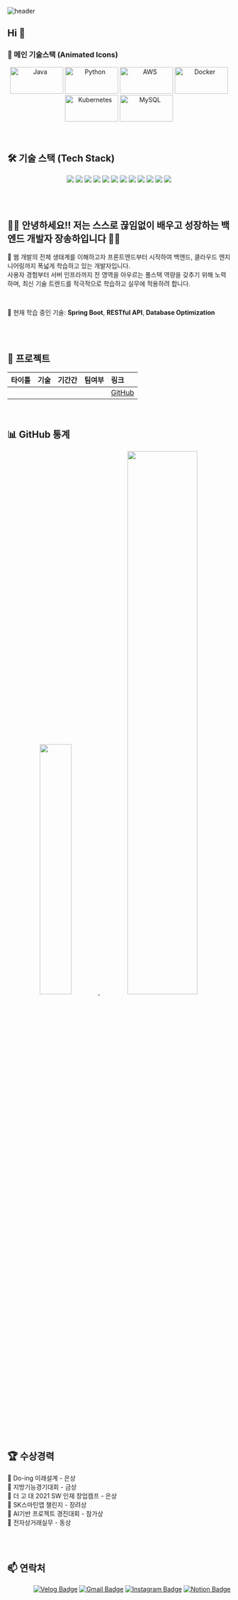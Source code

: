 ![header](https://github.com/user-attachments/assets/3f3a4a02-5dba-4ab4-bac9-52da580b6274)

## Hi 👋


### 🌟 메인 기술스택 (Animated Icons)
<div align="center">
  <img src="https://techstack-generator.vercel.app/java-icon.svg" alt="Java" width="120" height="60" />
  <img src="https://techstack-generator.vercel.app/python-icon.svg" alt="Python" width="120" height="60" />
  <img src="https://techstack-generator.vercel.app/aws-icon.svg" alt="AWS" width="120" height="60" />
  <img src="https://techstack-generator.vercel.app/docker-icon.svg" alt="Docker" width="120" height="60" />
  <img src="https://techstack-generator.vercel.app/kubernetes-icon.svg" alt="Kubernetes" width="120" height="60" />
  <img src="https://techstack-generator.vercel.app/mysql-icon.svg" alt="MySQL" width="120" height="60" />
</div>

<br>
<br>

## 🛠️ 기술 스택 (Tech Stack)

<p align="center">
  <img src="https://img.shields.io/badge/Java-007396?style=for-the-badge&logo=java&logoColor=white"/>
  <img src="https://img.shields.io/badge/JavaScript-F7DF1E?style=for-the-badge&logo=javascript&logoColor=black"/>
  <img src="https://img.shields.io/badge/Python-3776AB?style=for-the-badge&logo=python&logoColor=white"/>
  <img src="https://img.shields.io/badge/Spring-6DB33F?style=for-the-badge&logo=spring&logoColor=white"/>
  <img src="https://img.shields.io/badge/Spring Boot-6DB33F?style=for-the-badge&logo=springboot&logoColor=white"/>
  <img src="https://img.shields.io/badge/MySQL-4479A1?style=for-the-badge&logo=mysql&logoColor=white"/>
  <img src="https://img.shields.io/badge/Oracle-F80000?style=for-the-badge&logo=oracle&logoColor=white"/>
  <img src="https://img.shields.io/badge/AWS-232F3E?style=for-the-badge&logo=amazonaws&logoColor=white"/>
  <img src="https://img.shields.io/badge/Docker-2496ED?style=for-the-badge&logo=docker&logoColor=white"/>
  <img src="https://img.shields.io/badge/Kubernetes-326CE5?style=for-the-badge&logo=kubernetes&logoColor=white"/>
  <img src="https://img.shields.io/badge/Linux-FCC624?style=for-the-badge&logo=linux&logoColor=black"/>
  <img src="https://img.shields.io/badge/Ubuntu-E95420?style=for-the-badge&logo=ubuntu&logoColor=white"/>
</p>

<br>
<br>

## 👨‍💻 안녕하세요!! 저는 **스스로 끊임없이 배우고 성장하는** 백엔드 개발자 장송하입니다 👨‍💻 
🌱 웹 개발의 전체 생태계를 이해하고자 프론트엔드부터 시작하여 백엔드, 클라우드 엔지니어링까지 폭넓게 학습하고 있는 개발자입니다. <br>
사용자 경험부터 서버 인프라까지 전 영역을 아우르는 풀스택 역량을 갖추기 위해 노력하며, 최신 기술 트렌드를 적극적으로 학습하고 실무에 적용하려 합니다. <br>

<br>

💼 현재 학습 중인 기술: **Spring Boot**, **RESTful API**, **Database Optimization** 

<br>
<br>


## 🚩 프로젝트
| 타이틀 | 기술 | 기간간 | 팀여부 | 링크 |
| :-- | :--: | :--: | :-- | :-- |
|  |  |  |  | [GitHub]() |

<br>


## 📊 GitHub 통계


<div align='center'>

<a href="https://github.com/anuraghazra/github-readme-stats">
    <img src="https://github-readme-stats.vercel.app/api/top-langs/?username=songhajang&layout=donut&theme=default&hide_border=true&bg_color=ffffff&title_color=DA5B0B" width="38%" />
</a>    
<a href="https://github.com/anuraghazra/github-readme-stats">
    <img src="https://github-readme-stats.vercel.app/api?username=songhajang&show_icons=true&theme=default&hide_border=true&bg_color=ffffff&title_color=DA5B0B" width="56%" />
</a>

</div>


<br>
<br>

## 🏆 수상경력

🏅 Do-ing 미래설계 - 은상 <br>
🏅 지방기능경기대회 - 금상 <br>
🏅 더 고 대 2021 SW 인재 창업캠프 - 은상 <br>
🏅 SK스마틴앱 챌린지 - 장려상 <br>
🏅 AI기반 프로젝트 경진대회 - 참가상 <br>
🏅 전자상거래실무 - 동상 <br>


<br>
<br>


## 📫 연락처

<div align="right">

<!-- [![LinkedIn Badge](https://img.shields.io/badge/LinkedIn-0A66C2?style=flat-square&logo=LinkedIn&logoColor=white)](https://www.linkedin.com/in/ryuchaehyun) -->
[![Velog Badge](https://img.shields.io/badge/Velog-20C997?style=flat-square&logo=Velog&logoColor=white)](https://velog.io/@wkdthdgk/posts)
[![Gmail Badge](https://img.shields.io/badge/Gmail-d14836?style=flat-square&logo=Gmail&logoColor=white)](mailto:angpan2004@gmail.com)
[![Instagram Badge](https://img.shields.io/badge/Instagram-E4405F?style=flat-square&logo=Instagram&logoColor=white)](https://www.instagram.com/wkdthdgk/)
[![Notion Badge](https://img.shields.io/badge/Notion-000000?style=flat-square&logo=Notion&logoColor=white)](https://toothsome-band-d5d.notion.site/11f7a1eb10db8196bad3d8773bb7a45d?source=copy_link)

</div>


<!--
<div align="center">
  
![Profile Views](https://komarev.com/ghpvc/?username=Gill010147&color=blueviolet)

</div>


<div align="center">
  
**"코드는 시를 쓰는 것과 같다. 간결하고 아름다워야 한다."** ✨

</div>



**Gill010147/Gill010147** is a ✨ _special_ ✨ repository because its `README.md` (this file) appears on your GitHub profile.

Here are some ideas to get you started:

- 🔭 I'm currently working on ...
- 🌱 I'm currently learning ...
- 👯 I'm looking to collaborate on ...
- 🤔 I'm looking for help with ...
- 💬 Ask me about ...
- 📫 How to reach me: ...
- 😄 Pronouns: ...
- ⚡ Fun fact: ...
-->

